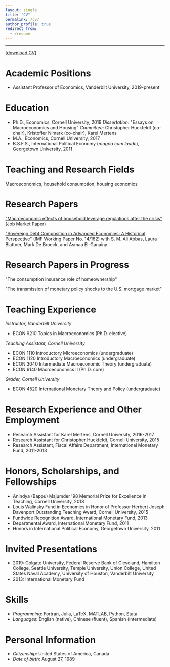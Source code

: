 ```yaml
---
layout: single
title: "CV"
permalink: /cv/
author_profile: true
redirect_from:
  - /resume
---
```

---
[[download CV](http://malin-hu.github.io/files/MH_CV.pdf)]  

Academic Positions
======
* Assistant Professor of Economics, Vanderbilt University, 2019-present

Education
======
* Ph.D., Economics, Cornell University, 2019 
    _Dissertation_: "Essays on Macroeconomics and Housing" 
    _Committee_: Christopher Huckfeldt (co-chair), Kristoffer Nimark (co-chair), Karel Mertens 
* M.A., Economics, Cornell University, 2017
* B.S.F.S., International Political Economy (_magna cum laude_), Georgetown University, 2011

Teaching and Research Fields
=====
Macroeconomics, household consumption, housing economics

Research Papers
====
["Macroeconomic effects of household leverage regulations after the crisis"](https://malin-hu.github.io/files/MH_JMP.pdf) (Job Market Paper)

["Sovereign Debt Composition in Advanced Economies: A Historical Perspective"](https://malin-hu.github.io/files/sovereign_debt_composition.pdf) (IMF Working Paper No. 14/162) with S. M. Ali Abbas, Laura Blattner, Mark De Broeck, and Asmaa El-Ganainy

Research Papers in Progress
=====
"The consumption insurance role of homeownership"

"The transmission of monetary policy shocks to the U.S. mortgage market"

Teaching Experience
=====
_Instructor, Vanderbilt University_ 
* ECON 9210 Topics in Macroeconomics (Ph.D. elective)

_Teaching Assistant, Cornell University_
* ECON 1110 Introductory Microeconomics (undergraduate)
* ECON 1120 Introductory Macroeconomics (undergraduate)
* ECON 3040 Intermediate Macroeconomic Theory (undergraduate)
* ECON 6140 Macroeconomics II (Ph.D. core)

_Grader, Cornell University_
* ECON 4520 International Monetary Theory and Policy (undergraduate)

Research Experience and Other Employment
=====
* Research Assistant for Karel Mertens, Cornell University, 2016-2017
* Research Assistant for Christopher Huckfeldt, Cornell University, 2015
* Research Assistant, Fiscal Affairs Department, International Monetary Fund, 2011-2013

Honors, Scholarships, and Fellowships
======
* Anindya (Bappu) Majumder '98 Memorial Prize for Excellence in Teaching, Cornell University, 2018
* Louis Walinsky Fund in Economics in Honor of Professor Herbert Joseph Davenport Outstanding Teaching Award, Cornell University, 2015
* Fundwide Recognition Award, International Monetary Fund, 2013
* Departmental Award, International Monetary Fund, 2011
* Honors in International Political Economy, Georgetown University, 2011

Invited Presentations
=====
* 2019: Colgate University, Federal Reserve Bank of Cleveland, Hamilton College, Seattle University, Temple University, Union College, United States Naval Academy, University of Houston, Vanderbilt University
* 2013: International Monetary Fund

Skills
======
* _Programming_: Fortran, Julia, LaTeX, MATLAB, Python, Stata
* _Languages_: English (native), Chinese (fluent), Spanish (intermediate)

Personal Information
====
* _Citizenship_: United States of America, Canada
* _Date of birth_: August 27, 1989
